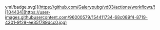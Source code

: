yml/badge.svg)](https://github.com/Galerypubg/vd03/actions/workflows/![104434](https://user-images.githubusercontent.com/96000579/154411734-68c089f4-8719-4301-9f28-ee35f789dcc0.jpg)











